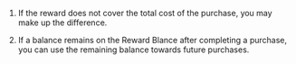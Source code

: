 1. If the reward does not cover the total cost of the purchase, you may make up the difference.

2. If a balance remains on the Reward Blance after completing a purchase, you can use the remaining balance towards future purchases.
